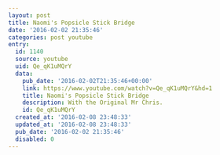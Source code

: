 ```yaml
---
layout: post
title: Naomi's Popsicle Stick Bridge
date: '2016-02-02 21:35:46'
categories: post youtube
entry:
  id: 1140
  source: youtube
  uid: Qe_qK1uMQrY
  data:
    pub_date: '2016-02-02T21:35:46+00:00'
    link: https://www.youtube.com/watch?v=Qe_qK1uMQrY&hd=1
    title: Naomi's Popsicle Stick Bridge
    description: With the Original Mr Chris.
    id: Qe_qK1uMQrY
  created_at: '2016-02-08 23:48:33'
  updated_at: '2016-02-08 23:48:33'
  pub_date: '2016-02-02 21:35:46'
  disabled: 0
---
```

